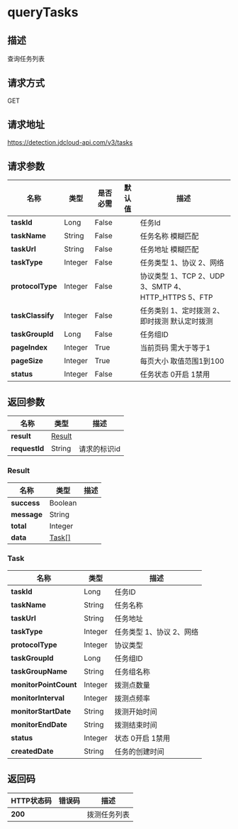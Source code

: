# queryTasks


## 描述
查询任务列表

## 请求方式
GET

## 请求地址
https://detection.jdcloud-api.com/v3/tasks


## 请求参数
|名称|类型|是否必需|默认值|描述|
|---|---|---|---|---|
|**taskId**|Long|False| |任务Id|
|**taskName**|String|False| |任务名称 模糊匹配|
|**taskUrl**|String|False| |任务地址 模糊匹配|
|**taskType**|Integer|False| |任务类型 1、协议 2、网络|
|**protocolType**|Integer|False| |协议类型 1、TCP 2、UDP 3、SMTP 4、HTTP_HTTPS 5、FTP|
|**taskClassify**|Integer|False| |任务类别 1、定时拨测 2、即时拨测 默认定时拨测|
|**taskGroupId**|Long|False| |任务组ID|
|**pageIndex**|Integer|True| |当前页码 需大于等于1|
|**pageSize**|Integer|True| |每页大小 取值范围1到100|
|**status**|Integer|False| |任务状态 0开启 1禁用|


## 返回参数
|名称|类型|描述|
|---|---|---|
|**result**|[Result](#result)| |
|**requestId**|String|请求的标识id|

### <div id="Result">Result</div>
|名称|类型|描述|
|---|---|---|
|**success**|Boolean| |
|**message**|String| |
|**total**|Integer| |
|**data**|[Task[]](#task)| |
### <div id="Task">Task</div>
|名称|类型|描述|
|---|---|---|
|**taskId**|Long|任务ID|
|**taskName**|String|任务名称|
|**taskUrl**|String|任务地址|
|**taskType**|Integer|任务类型 1、协议 2、网络|
|**protocolType**|Integer|协议类型|
|**taskGroupId**|Long|任务组ID|
|**taskGroupName**|String|任务组名称|
|**monitorPointCount**|Integer|拨测点数量|
|**monitorInterval**|Integer|拨测点频率|
|**monitorStartDate**|String|拨测开始时间|
|**monitorEndDate**|String|拨测结束时间|
|**status**|Integer|状态 0开启 1禁用|
|**createdDate**|String|任务的创建时间|

## 返回码
|HTTP状态码|错误码|描述|
|---|---|---|
|**200**||拨测任务列表|
